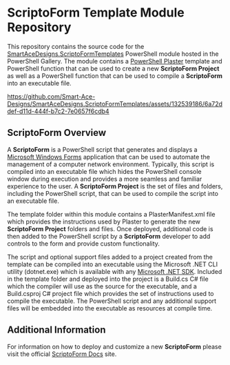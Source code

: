 # ScriptoForm Template Module Repository
This repository contains the source code for the [SmartAceDesigns.ScriptoFormTemplates](https://www.powershellgallery.com/packages/SmartAceDesigns.ScriptoFormTemplates) PowerShell module hosted in the PowerShell Gallery. The module contains a [PowerShell Plaster](https://www.powershellgallery.com/packages/Plaster) template and PowerShell function that can be used to create a new **ScriptoForm Project** as well as a PowerShell function that can be used to compile a **ScriptoForm** into an executable file.

https://github.com/Smart-Ace-Designs/SmartAceDesigns.ScriptoFormTemplates/assets/132539186/6a72ddef-d11d-444f-b7c2-7e0657f6cdb4

## ScriptoForm Overview
A **ScriptoForm** is a PowerShell script that generates and displays a [Microsoft Windows Forms](https://learn.microsoft.com/en-us/dotnet/desktop/winforms/overview/?view=netdesktop-9.0#introduction) application that can be used to automate the management of a computer network environment. Typically, this script is compiled into an executable file which hides the PowerShell console window during execution and provides a more seamless and familiar experience to the user. A **ScriptoForm Project** is the set of files and folders, including the PowerShell script, that can be used to compile the script into an executable file.

The template folder within this module contains a PlasterManifest.xml file which provides the instructions used by Plaster to generate the new **ScriptoForm Project** folders and files. Once deployed, additional code is then added to the PowerShell script by a **ScriptoForm** developer to add controls to the form and provide custom functionality.

The script and optional support files added to a project created from the template can be compiled into an executable using the Microsoft .NET CLI utility (dotnet.exe) which is available with any [Microsoft .NET SDK](https://dotnet.microsoft.com/en-us/download/dotnet). Included in the template folder and deployed into the project is a Build.cs C# file which the compiler will use as the source for the executable, and a Build.csproj C# project file which provides the set of instructions used to compile the executable. The PowerShell script and any additional support files will be embedded into the executable as resources at compile time.

## Additional Information
For information on how to deploy and customize a new **ScriptoForm** please visit the official [ScriptoForm Docs](https://smartacedesigns-scriptoform-docs.netlify.app/) site.
